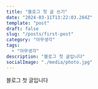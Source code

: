 ```yaml
---
title: "블로그 첫 글 쓰기"
date: "2024-03-11T13:22:03.284Z"
template: "post"
draft: false
slug: "/posts/first-post"
category: "아무생각"
tags:
  - "아무생각"
description: "블로그 첫 글입니다"
socialImage: "./media/photo.jpg"
---
```


블로그 첫 글입니다
